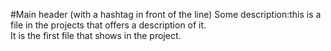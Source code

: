 #Main header (with a hashtag in front of the line) 
Some description:this is a file in the projects that offers a description of it.<br>
It is the first file that shows in the project.
